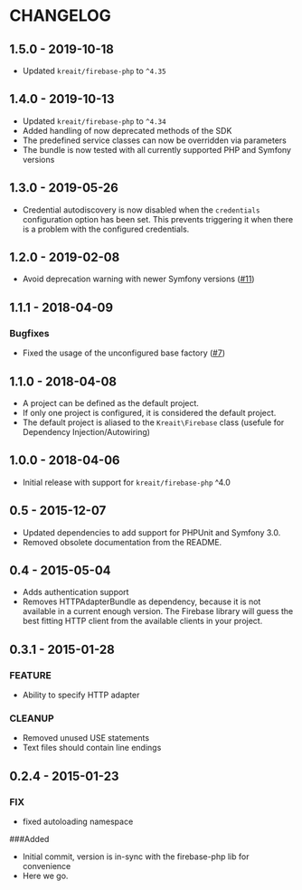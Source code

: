 # CHANGELOG

## 1.5.0 - 2019-10-18

* Updated `kreait/firebase-php` to `^4.35`

## 1.4.0 - 2019-10-13

* Updated `kreait/firebase-php` to `^4.34`
* Added handling of now deprecated methods of the SDK 
* The predefined service classes can now be overridden via parameters
* The bundle is now tested with all currently supported PHP and Symfony versions

## 1.3.0 - 2019-05-26

* Credential autodiscovery is now disabled when the `credentials` configuration option 
  has been set. This prevents triggering it when there is a problem with the configured 
  credentials.

## 1.2.0 - 2019-02-08

* Avoid deprecation warning with newer Symfony versions ([#11](https://github.com/kreait/firebase-bundle/pull/11))

## 1.1.1 - 2018-04-09

### Bugfixes

* Fixed the usage of the unconfigured base factory ([#7](https://github.com/kreait/firebase-bundle/pull/7)) 

## 1.1.0 - 2018-04-08

* A project can be defined as the default project.
* If only one project is configured, it is considered the default project.
* The default project is aliased to the `Kreait\Firebase` class (usefule for Dependency Injection/Autowiring) 

## 1.0.0 - 2018-04-06

* Initial release with support for `kreait/firebase-php` ^4.0  

## 0.5 - 2015-12-07

* Updated dependencies to add support for PHPUnit and Symfony 3.0.
* Removed obsolete documentation from the README.

## 0.4 - 2015-05-04
* Adds authentication support
* Removes HTTPAdapterBundle as dependency, because it is not available in a current enough version. The Firebase library
  will guess the best fitting HTTP client from the available clients in your project. 

## 0.3.1 - 2015-01-28
### FEATURE
* Ability to specify HTTP adapter

### CLEANUP
* Removed unused USE statements
* Text files should contain line endings

## 0.2.4 - 2015-01-23
### FIX
* fixed autoloading namespace

###Added
* Initial commit, version is in-sync with the firebase-php lib for convenience
* Here we go.
